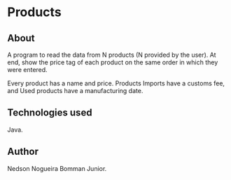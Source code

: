 # Products

## About

A program to read the data from N products (N provided by the user). At end, show the price tag of each product on the same order in which they were entered.

Every product has a name and price. Products Imports have a customs fee, and Used products have a manufacturing date.

## Technologies used

Java.

## Author

Nedson Nogueira Bomman Junior.

